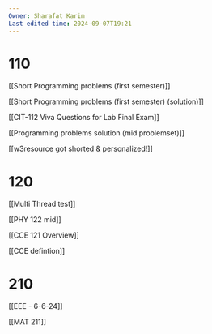 ```yaml
---
Owner: Sharafat Karim
Last edited time: 2024-09-07T19:21
---
```

# 110

[[Short Programming problems (first semester)]]

[[Short Programming problems (first semester) (solution)]]

[[CIT-112 Viva Questions for Lab Final Exam]]

[[Programming problems solution (mid problemset)]]

[[w3resource got shorted & personalized!]]

# 120

[[Multi Thread test]]

[[PHY 122 mid]]

[[CCE 121 Overview]]

[[CCE defintion]]

# 210

[[EEE - 6-6-24]]

[[MAT 211]]